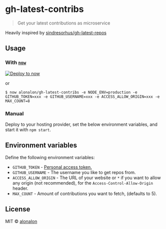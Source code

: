 # gh-latest-contribs

> Get your latest contributions as microservice

Heavily inspired by [sindresorhus/gh-latest-repos](https://github.com/sindresorhus/gh-latest-repos)

## Usage
### With [`now`](https://now.sh)
[![Deploy to now](https://deploy.now.sh/static/button.svg)](https://deploy.now.sh/?repo=https://github.com/alonalon/gh-latest-contribs&env=GITHUB_TOKEN&env=GITHUB_USERNAME&env=ACCESS_ALLOW_ORIGIN&env=MAX_COUNTS)

or

```
$ now alonalon/gh-latest-contribs -e NODE_ENV=production -e GITHUB_TOKEN=xxx -e GITHUB_USERNAME=xxx -e ACCESS_ALLOW_ORIGIN=xxx -e MAX_COUNT=8
```

### Manual

Deploy to your hosting provider, set the below environment variables, and start it with `npm start`.


## Environment variables

Define the following environment variables:

- `GITHUB_TOKEN` - [Personal access token.](https://github.com/settings/tokens/new?description=gh-latest-repos)
- `GITHUB_USERNAME` - The username you like to get repos from.
- `ACCESS_ALLOW_ORIGIN` - The URL of your website or `*` if you want to allow any origin (not recommended), for the `Access-Control-Allow-Origin` header.
- `MAX_COUNT` - Amount of contributions you want to fetch, (defaults to 5).



## License

MIT © [alonalon](http://aronhafner.com)
